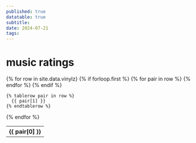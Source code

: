 ```yaml
---
published: true
datatable: true
subtitle:
date: 2024-07-21
tags: 
---
```


# music ratings


<table>
  {% for row in site.data.vinylz}
    {% if forloop.first %}
    <tr>
      {% for pair in row %}
        <th>{{ pair[0] }}</th>
      {% endfor %}
    </tr>
    {% endif %}

    {% tablerow pair in row %}
      {{ pair[1] }}
    {% endtablerow %}
  {% endfor %}
</table>